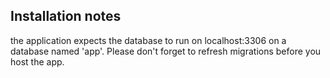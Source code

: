 ## Installation notes
the application expects the database to run on localhost:3306 on a database named 'app'. Please don't forget to refresh migrations before you host the app.
